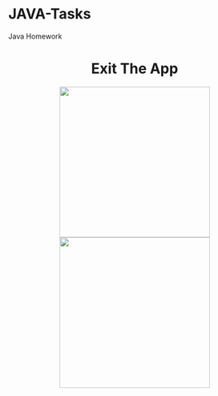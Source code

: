 # JAVA-Tasks
Java Homework

<h1 align="center">Exit The App</h1>
<p float="left" align="center">
<img src="https://user-images.githubusercontent.com/100727442/198836575-f567b302-12f5-407b-b954-ca21dde3b266.png" width="300">
<img src="https://user-images.githubusercontent.com/100727442/198836794-b4ded68d-1455-4c5f-8bf7-e6c28bebd665.png" width="300">
</p>
